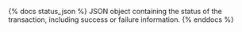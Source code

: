 {% docs status_json %}
JSON object containing the status of the transaction, including success or failure information.
{% enddocs %}
